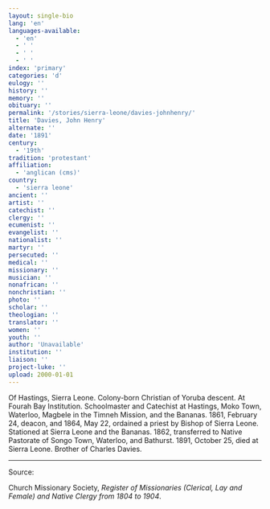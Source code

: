 ```yaml
---
layout: single-bio
lang: 'en'
languages-available:
  - 'en'
  - ' '
  - ' '
  - ' '
index: 'primary'
categories: 'd'
eulogy: ''
history: ''
memory: ''
obituary: ''
permalink: '/stories/sierra-leone/davies-johnhenry/'
title: 'Davies, John Henry'
alternate: ''
date: '1891'
century:
  - '19th'
tradition: 'protestant'
affiliation:
  - 'anglican (cms)'
country:
  - 'sierra leone'
ancient: ''
artist: ''
catechist: ''
clergy: ''
ecumenist: ''
evangelist: ''
nationalist: ''
martyr: ''
persecuted: ''
medical: ''
missionary: ''
musician: ''
nonafrican: ''
nonchristian: ''
photo: ''
scholar: ''
theologian: ''
translator: ''
women: ''
youth: ''
author: 'Unavailable'
institution: ''
liaison: ''
project-luke: ''
upload: 2000-01-01
---
```



Of Hastings, Sierra Leone.  Colony-born Christian of Yoruba descent.  At Fourah Bay Institution.  Schoolmaster and Catechist at Hastings, Moko Town, Waterloo, Magbele in the Timneh Mission, and the Bananas.  1861, February 24, deacon, and 1864, May 22, ordained a priest by Bishop of Sierra Leone.  Stationed at Sierra Leone and the Bananas.  1862, transferred to Native Pastorate of Songo Town, Waterloo, and Bathurst.  1891, October 25, died at Sierra Leone.  Brother of Charles Davies.

---

Source:

Church Missionary Society, *Register of Missionaries (Clerical, Lay and Female) and Native Clergy from 1804 to 1904*.